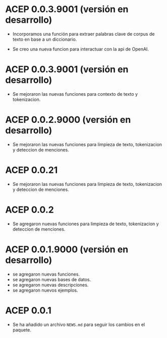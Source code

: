 # ACEP 0.0.3.9001 (versión en desarrollo)

* Incorporamos una función para extraer palabras clave de corpus de texto en base a un diccionario.

* Se creo una nueva funcion para interactuar con la api de OpenAI.

# ACEP 0.0.3.9001 (versión en desarrollo)

* Se mejoraron las nuevas funciones para contexto de texto y tokenizacion.

# ACEP 0.0.2.9000 (versión en desarrollo)

* Se mejoraron las nuevas funciones para limpieza de texto, tokenizacion y deteccion de menciones.

# ACEP 0.0.21

* Se mejoraron las nuevas funciones para limpieza de texto, tokenizacion y deteccion de menciones.

# ACEP 0.0.2

* Se agregaron nuevas funciones para limpieza de texto, tokenizacion y deteccion de menciones.

# ACEP 0.0.1.9000 (versión en desarrollo)

* se agregaron nuevas funciones.
* se agregaron nuevas bases de datos.
* se agregaron nuevas descripciones.
* se agregaron nuevos ejemplos.

# ACEP 0.0.1

* Se ha añadido un archivo `NEWS.md` para seguir los cambios en el paquete.
